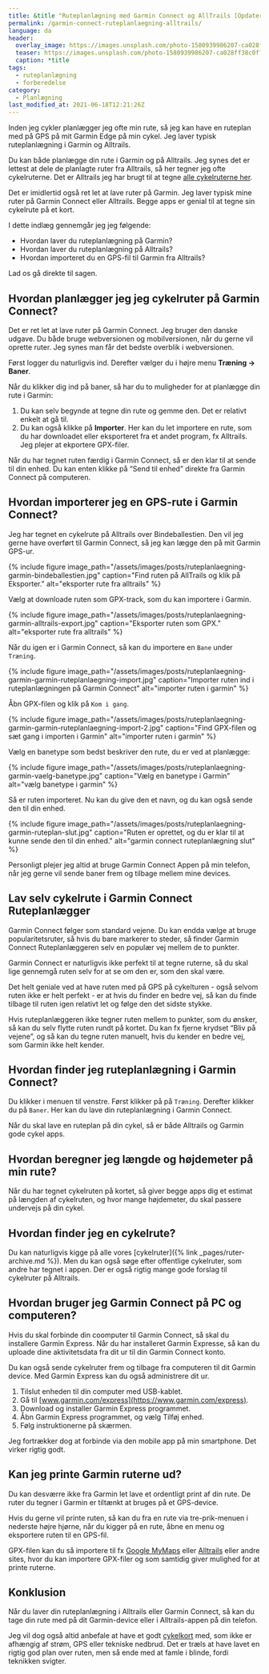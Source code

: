 ```yaml
---
title: &title "Ruteplanlægning med Garmin Connect og AllTrails [Opdateret 2022]"
permalink: /garmin-connect-ruteplanlaegning-alltrails/
language: da
header:
  overlay_image: https://images.unsplash.com/photo-1580939986207-ca028ff38c0f?ixid=MnwxMjA3fDB8MHxwaG90by1wYWdlfHx8fGVufDB8fHx8&ixlib=rb-1.2.1&auto=format&fit=crop&w=1900&q=5
  teaser: https://images.unsplash.com/photo-1580939986207-ca028ff38c0f?ixid=MnwxMjA3fDB8MHxwaG90by1wYWdlfHx8fGVufDB8fHx8&ixlib=rb-1.2.1&auto=format&fit=crop&w=400&q=5
  caption: *title
tags:
  - ruteplanlægning
  - forberedelse
category:
  - Planlægning
last_modified_at: 2021-06-18T12:21:26Z
---
```


Inden jeg cykler planlægger jeg ofte min rute, så jeg kan have en ruteplan med på GPS på mit Garmin Edge på min cykel. Jeg laver typisk ruteplanlægning i Garmin og Alltrails.

Du kan både planlægge din rute i Garmin og på Alltrails. Jeg synes det er lettest at dele de planlagte ruter fra Alltrails, så her tegner jeg ofte cykelruterne. Det er Alltrails jeg har brugt til at tegne [alle cykelruterne her](/cykelruter-danmark/).

Det er imidlertid også ret let at lave ruter på Garmin. Jeg laver typisk mine ruter på Garmin Connect eller Alltrails. Begge apps er genial til at tegne sin cykelrute på et kort.

I dette indlæg gennemgår jeg jeg følgende:

- Hvordan laver du ruteplanlægning på Garmin?
- Hvordan laver du ruteplanlægning på Alltrails?
- Hvordan importeret du en GPS-fil til Garmin fra Alltrails?

Lad os gå direkte til sagen.

## Hvordan planlægger jeg jeg cykelruter på Garmin Connect?

Det er ret let at lave ruter på Garmin Connect. Jeg bruger den danske udgave. Du både bruge webversionen og mobilversionen, når du gerne vil oprette ruter. Jeg synes man får det bedste overblik i webversionen.

Først logger du naturligvis ind. Derefter vælger du i højre menu **Træning → Baner**.

Når du klikker dig ind på baner, så har du to muligheder for at planlægge din rute i Garmin:

1. Du kan selv begynde at tegne din rute og gemme den. Det er relativt enkelt at gå til.
2. Du kan også klikke på **Importer**. Her kan du let importere en rute, som du har downloadet eller eksporteret fra et andet program, fx Alltrails. Jeg plejer at ekportere GPX-filer.

Når du har tegnet ruten færdig i Garmin Connect, så er den klar til at sende til din enhed. Du kan enten klikke på “Send til enhed” direkte fra Garmin Connect på computeren.

## Hvordan importerer jeg en GPS-rute i Garmin Connect?

Jeg har tegnet en cykelrute på Alltrails over Bindeballestien. Den vil jeg gerne have overført til Garmin Connect, så jeg kan lægge den på mit Garmin GPS-ur.

{% include figure image_path="/assets/images/posts/ruteplanlaegning-garmin-bindeballestien.jpg" caption="Find ruten på AllTrails og klik på Eksporter." alt="eksporter rute fra alltrails" %}

Vælg at downloade ruten som GPX-track, som du kan importere i Garmin.

{% include figure image_path="/assets/images/posts/ruteplanlaegning-garmin-alltrails-export.jpg" caption="Eksporter ruten som GPX." alt="eksporter rute fra alltrails" %}

Når du igen er i Garmin Connect, så kan du importere en `Bane` under `Træning`.

{% include figure image_path="/assets/images/posts/ruteplanlaegning-garmin-garmin-ruteplanlaegning-import.jpg" caption="Importer ruten ind i ruteplanlægningen på Garmin Connect" alt="importer ruten i garmin" %}

Åbn GPX-filen og klik på `Kom i gang`.

{% include figure image_path="/assets/images/posts/ruteplanlaegning-garmin-garmin-ruteplanlaegning-import-2.jpg" caption="Find GPX-filen og sæt gang i importen i Garmin" alt="importer ruten i garmin" %}

Vælg en banetype som bedst beskriver den rute, du er ved at planlægge:

{% include figure image_path="/assets/images/posts/ruteplanlaegning-garmin-vaelg-banetype.jpg" caption="Vælg en banetype i Garmin" alt="vælg banetype i garmin" %}

Så er ruten importeret. Nu kan du give den et navn, og du kan også sende den til din enhed.

{% include figure image_path="/assets/images/posts/ruteplanlaegning-garmin-ruteplan-slut.jpg" caption="Ruten er oprettet, og du er klar til at kunne sende den til din enhed." alt="garmin connect ruteplanlægning slut" %}

Personligt plejer jeg altid at bruge Garmin Connect Appen på min telefon, når jeg gerne vil sende baner frem og tilbage mellem mine devices.

## Lav selv cykelrute i Garmin Connect Ruteplanlægger

Garmin Connect følger som standard vejene. Du kan endda vælge at bruge popularitetsruter, så hvis du bare markerer to steder, så finder Garmin Connect Ruteplanlæggeren selv en populær vej mellem de to punkter.

Garmin Connect er naturligvis ikke perfekt til at tegne ruterne, så du skal lige gennemgå ruten selv for at se om den er, som den skal være.

Det helt geniale ved at have ruten med på GPS på cykelturen - også selvom ruten ikke er helt perfekt - er at hvis du finder en bedre vej, så kan du finde tilbage til ruten igen relativt let og følge den det sidste stykke.

Hvis ruteplanlæggeren ikke tegner ruten mellem to punkter, som du ønsker, så kan du selv flytte ruten rundt på kortet. Du kan fx fjerne krydset “Bliv på vejene”, og så kan du tegne ruten manuelt, hvis du kender en bedre vej, som Garmin ikke helt kender.

## Hvordan finder jeg ruteplanlægning i Garmin Connect?

Du klikker i menuen til venstre. Først klikker på på `Træning`. Derefter klikker du på `Baner`. Her kan du lave din ruteplanlægning i Garmin Connect.

Når du skal lave en ruteplan på din cykel, så er både Alltrails og Garmin gode cykel apps.

## Hvordan beregner jeg længde og højdemeter på min rute?

Når du har tegnet cykelruten på kortet, så giver begge apps dig et estimat på længden af cykelruten, og hvor mange højdemeter, du skal passere undervejs på din cykel.

## Hvordan finder jeg en cykelrute?

Du kan naturligvis kigge på alle vores [cykelruter]({% link _pages/ruter-archive.md %}). Men du kan også søge efter offentlige cykelruter, som andre har tegnet i appen. Der er også rigtig mange gode forslag til cykelruter på Alltrails.

## Hvordan bruger jeg Garmin Connect på PC og computeren?

Hvis du skal forbinde din coomputer til Garmin Connect, så skal du installere Garmin Express. Når du har installeret Garmin Expresse, så kan du uploade dine aktivitetsdata fra dit ur til din Garmin Connect konto.

Du kan også sende cykelruter frem og tilbage fra computeren til dit Garmin device. Med Garmin Express kan du også administrere dit ur.

1. Tilslut enheden til din computer med USB-kablet.
2. Gå til [www.garmin.com/express](https://www.garmin.com/express).
3. Download og installer Garmin Express programmet.
4. Åbn Garmin Express programmet, og vælg Tilføj enhed.
5. Følg instruktionerne på skærmen.

Jeg fortrækker dog at forbinde via den mobile app på min smartphone. Det virker rigtig godt.

## Kan jeg printe Garmin ruterne ud?

Du kan desværre ikke fra Garmin let lave et ordentligt print af din rute. De ruter du tegner i Garmin er tiltænkt at bruges på et GPS-device.

Hvis du gerne vil printe ruten, så kan du fra en rute via tre-prik-menuen i nederste højre hjørne, når du kigger på en rute, åbne en menu og eksportere ruten til en GPS-fil.

GPX-filen kan du så importere til fx [Google MyMaps](https://www.google.com/mymaps) eller [Alltrails](https://www.alltrails.com) eller andre sites, hvor du kan importere GPX-filer og som samtidig giver mulighed for at printe ruterne.

## Konklusion

Når du laver din ruteplanlægning i Alltrails eller Garmin Connect, så kan du tage din rute med på dit Garmin-device eller i Alltrails-appen på din telefon.

Jeg vil dog også altid anbefale at have et godt [cykelkort](/cykelkort/) med, som ikke er afhængig af strøm, GPS eller tekniske nedbrud. Det er træls at have lavet en rigtig god plan over ruten, men så ende med at famle i blinde, fordi teknikken svigter.
